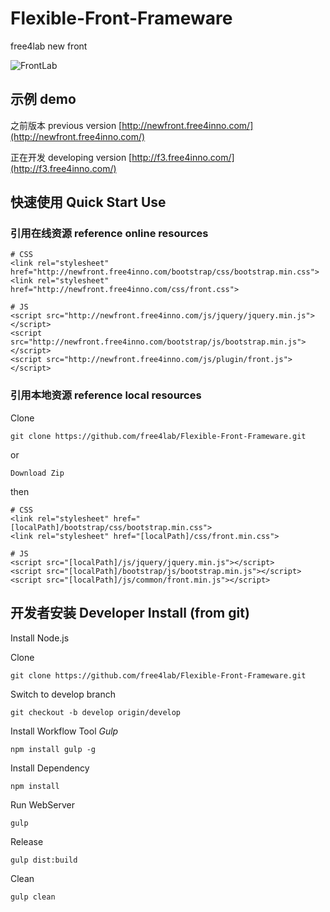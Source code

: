 # Flexible-Front-Frameware
free4lab new front

![FrontLab](http://ww4.sinaimg.cn/large/006hTL6Wjw1eyrbd6lqs9j313q0mnq5t.jpg)

## 示例 demo
之前版本 previous version [http://newfront.free4inno.com/](http://newfront.free4inno.com/)

正在开发 developing version  [http://f3.free4inno.com/](http://f3.free4inno.com/)

## 快速使用 Quick Start Use
### 引用在线资源 reference online resources

    # CSS
    <link rel="stylesheet" href="http://newfront.free4inno.com/bootstrap/css/bootstrap.min.css">
    <link rel="stylesheet" href="http://newfront.free4inno.com/css/front.css">
    
    # JS
    <script src="http://newfront.free4inno.com/js/jquery/jquery.min.js"></script>
    <script src="http://newfront.free4inno.com/bootstrap/js/bootstrap.min.js"></script>
    <script src="http://newfront.free4inno.com/js/plugin/front.js"></script>
    
### 引用本地资源 reference local resources

Clone

    git clone https://github.com/free4lab/Flexible-Front-Frameware.git
    
or

    Download Zip

then

    # CSS
    <link rel="stylesheet" href="[localPath]/bootstrap/css/bootstrap.min.css">
    <link rel="stylesheet" href="[localPath]/css/front.min.css">
    
    # JS
    <script src="[localPath]/js/jquery/jquery.min.js"></script>
    <script src="[localPath]/bootstrap/js/bootstrap.min.js"></script>
    <script src="[localPath]/js/common/front.min.js"></script>

## 开发者安装 Developer Install (from git)

Install Node.js

Clone 

    git clone https://github.com/free4lab/Flexible-Front-Frameware.git

Switch to develop branch

    git checkout -b develop origin/develop
    
Install Workflow Tool *Gulp*
    
    npm install gulp -g
    
Install Dependency

    npm install
    
Run WebServer

    gulp
    
Release

    gulp dist:build
    
Clean

    gulp clean